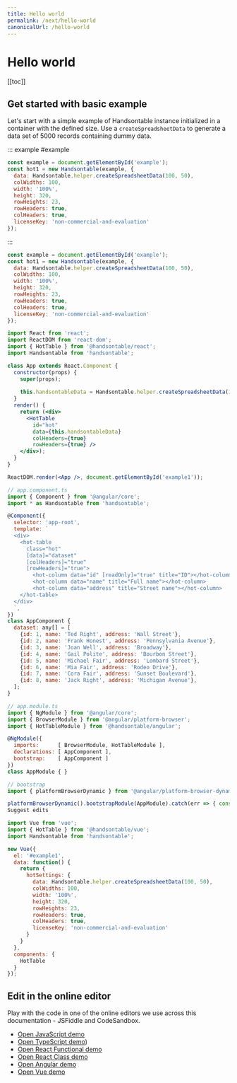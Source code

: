 ```yaml
---
title: Hello world
permalink: /next/hello-world
canonicalUrl: /hello-world
---
```


# Hello world

[[toc]]

## Get started with basic example

Let's start with a simple example of Handsontable instance initialized in a container with the defined size. Use a `createSpreadsheetData` to generate a data set of 5000 records containing dummy data. 

::: example #example
```javascript
const example = document.getElementById('example');
const hot1 = new Handsontable(example, {
  data: Handsontable.helper.createSpreadsheetData(100, 50),
  colWidths: 100,
  width: '100%',
  height: 320,
  rowHeights: 23,
  rowHeaders: true,
  colHeaders: true,
  licenseKey: 'non-commercial-and-evaluation'
});
```
:::

<code-group>

<code-block title="JavaScript">

```js
const example = document.getElementById('example');
const hot1 = new Handsontable(example, {
  data: Handsontable.helper.createSpreadsheetData(100, 50),
  colWidths: 100,
  width: '100%',
  height: 320,
  rowHeights: 23,
  rowHeaders: true,
  colHeaders: true,
  licenseKey: 'non-commercial-and-evaluation'
});
```

</code-block>
<code-block title="React">

```jsx
import React from 'react';
import ReactDOM from 'react-dom';
import { HotTable } from '@handsontable/react';
import Handsontable from 'handsontable';

class App extends React.Component {
  constructor(props) {
    super(props);
    
    this.handsontableData = Handsontable.helper.createSpreadsheetData(100, 50);
  }
  render() {
    return (<div>
      <HotTable
        id="hot"
        data={this.handsontableData}
        colHeaders={true}
        rowHeaders={true} />
    </div>);
  }
}

ReactDOM.render(<App />, document.getElementById('example1'));
```

</code-block>
<code-block title="Angular">

```js
// app.component.ts
import { Component } from '@angular/core';
import * as Handsontable from 'handsontable';

@Component({
  selector: 'app-root',
  template: `
  <div>
    <hot-table
      class="hot"
      [data]="dataset"
      [colHeaders]="true"
      [rowHeaders]="true">
        <hot-column data="id" [readOnly]="true" title="ID"></hot-column>
        <hot-column data="name" title="Full name"></hot-column>
        <hot-column data="address" title="Street name"></hot-column>
    </hot-table>
  </div>
  `,
})
class AppComponent {
  dataset: any[] = [
    {id: 1, name: 'Ted Right', address: 'Wall Street'},
    {id: 2, name: 'Frank Honest', address: 'Pennsylvania Avenue'},
    {id: 3, name: 'Joan Well', address: 'Broadway'},
    {id: 4, name: 'Gail Polite', address: 'Bourbon Street'},
    {id: 5, name: 'Michael Fair', address: 'Lombard Street'},
    {id: 6, name: 'Mia Fair', address: 'Rodeo Drive'},
    {id: 7, name: 'Cora Fair', address: 'Sunset Boulevard'},
    {id: 8, name: 'Jack Right', address: 'Michigan Avenue'},
  ];
}

// app.module.ts
import { NgModule } from '@angular/core';
import { BrowserModule } from '@angular/platform-browser';
import { HotTableModule } from '@handsontable/angular';

@NgModule({
  imports:      [ BrowserModule, HotTableModule ],
  declarations: [ AppComponent ],
  bootstrap:    [ AppComponent ]
})
class AppModule { }

// bootstrap
import { platformBrowserDynamic } from '@angular/platform-browser-dynamic';

platformBrowserDynamic().bootstrapModule(AppModule).catch(err => { console.error(err) });
Suggest edits 
```

</code-block>
<code-block title="Vue">

```js
import Vue from 'vue';
import { HotTable } from '@handsontable/vue';
import Handsontable from 'handsontable';

new Vue({
  el: '#example1',
  data: function() {
    return {
      hotSettings: {
        data: Handsontable.helper.createSpreadsheetData(100, 50),
        colWidths: 100,
        width: '100%',
        height: 320,
        rowHeights: 23,
        rowHeaders: true,
        colHeaders: true,
        licenseKey: 'non-commercial-and-evaluation'
      }
    }
  },
  components: {
    HotTable
  }
});
```

</code-block>
</code-group>

## Edit in the online editor

Play with the code in one of the online editors we use across this documentation - JSFiddle and CodeSandbox.

- [Open JavaScript demo](https://jsfiddle.com)
- [Open TypeScript demo](https://jsfiddle.com))
- [Open React Functional demo](https://codesandbox.com)
- [Open React Class demo](https://codesandbox.com)
- [Open Angular demo](https://codesandbox.com)
- [Open Vue demo](https://codesandbox.com)

